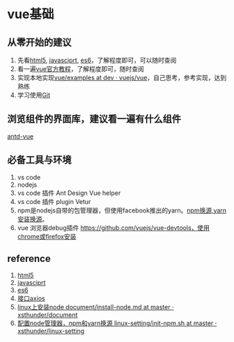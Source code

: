 # vue基础

## 从零开始的建议

1. 先看[html5](http://www.runoob.com/html/html5-intro.html), [javasciprt](https://www.runoob.com/js/js-tutorial.html), [es6](http://es6.ruanyifeng.com/)，了解程度即可，可以随时查阅
2. 看一遍[vue官方教程](https://cn.vuejs.org/v2/guide/)，了解程度即可，随时查阅
3. 实现本地实现[vue/examples at dev · vuejs/vue](https://github.com/vuejs/vue/tree/dev/examples)，自己思考，参考实现，达到熟练
4. 学习使用[Git](http://www.ruanyifeng.com/blog/2018/10/git-internals.html)

## 浏览组件的界面库，建议看一遍有什么组件
[antd-vue](https://vue.ant.design/components/popconfirm-cn/)

## 必备工具与环境
1. vs code
2. nodejs
3. vs code 插件 Ant Design Vue helper
4. vs code 插件 plugin Vetur
5. npm是nodejs自带的包管理器，但使用facebook推出的yarn。[npm换源,yarn安装换源](https://github.com/xsthunder/linux-setting/blob/master/bash-script/init-npm.sh)。
5. vue 浏览器debug插件 https://github.com/vuejs/vue-devtools，使用chrome或firefox安装

## reference
1. [html5](http://www.runoob.com/html/html5-intro.html)
2. [javasciprt](https://www.runoob.com/js/js-tutorial.html)
2. [es6](http://es6.ruanyifeng.com/)
4. [接口axios](https://www.npmjs.com/package/axios)
1. [linux上安装node document/install-node.md at master · xsthunder/document](https://github.com/xsthunder/document/blob/master/js/install-node.md)
1. [配置node管理器，npm和yarn换源 linux-setting/init-npm.sh at master · xsthunder/linux-setting](https://github.com/xsthunder/linux-setting/blob/master/bash-script/init-npm.sh)

